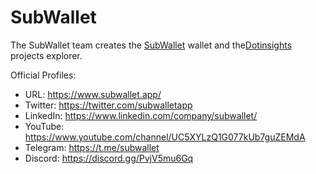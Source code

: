 # SubWallet

The SubWallet team creates the [SubWallet](/tools/wallets/subwallet) wallet and the[Dotinsights](/tools/explorers/dotinsights) projects explorer.

Official Profiles:
- URL: https://www.subwallet.app/
- Twitter: https://twitter.com/subwalletapp
- LinkedIn: https://www.linkedin.com/company/subwallet/
- YouTube: https://www.youtube.com/channel/UC5XYLzQ1G077kUb7guZEMdA
- Telegram: https://t.me/subwallet
- Discord: https://discord.gg/PvjV5mu6Gq